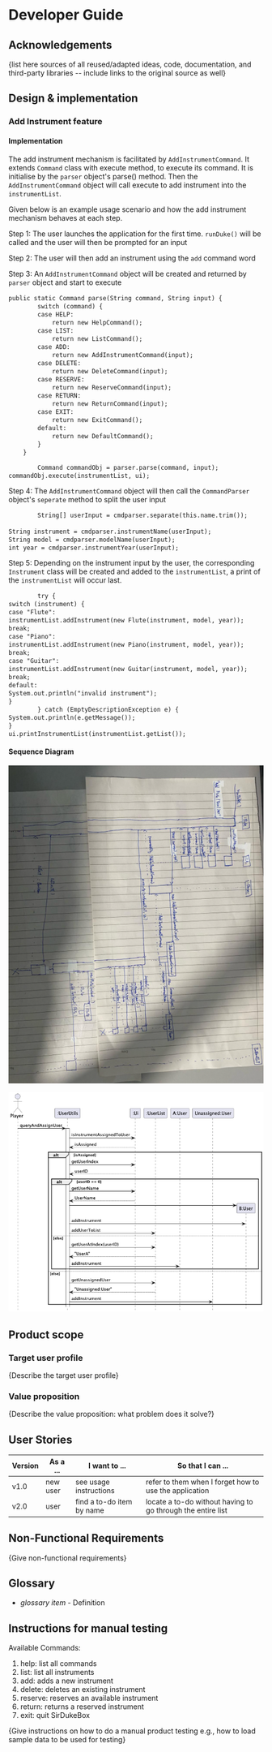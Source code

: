 # Developer Guide

## Acknowledgements

{list here sources of all reused/adapted ideas, code, documentation, and third-party libraries -- include links to the
original source as well}

## Design & implementation

### Add Instrument feature

#### Implementation

The add instrument mechanism is facilitated by `AddInstrumentCommand`. It extends
`Command` class with execute method, to execute its command. It is initialise by
the `parser` object's parse() method. Then the `AddInstrumentCommand` object will
call execute to add instrument into the `instrumentList`.

Given below is an example usage scenario and how the add instrument mechanism behaves at each step.

Step 1: The user launches the application for the first time. `runDuke()` will be called and the user will then be
prompted for an input

Step 2: The user will then add an instrument using the `add` command word

Step 3: An `AddInstrumentCommand` object will be created and returned by `parser` object and start to execute

```  
public static Command parse(String command, String input) {
        switch (command) {
        case HELP:
            return new HelpCommand();
        case LIST:
            return new ListCommand();
        case ADD:
            return new AddInstrumentCommand(input);
        case DELETE:
            return new DeleteCommand(input);
        case RESERVE:
            return new ReserveCommand(input);
        case RETURN:
            return new ReturnCommand(input);
        case EXIT:
            return new ExitCommand();
        default:
            return new DefaultCommand();
        }
    }
```

```angular2html
        Command commandObj = parser.parse(command, input);
commandObj.execute(instrumentList, ui);
```

Step 4: The `AddInstrumentCommand` object will then call the `CommandParser` object's `seperate` method to split the
user input

```angular2html
        String[] userInput = cmdparser.separate(this.name.trim());

String instrument = cmdparser.instrumentName(userInput);
String model = cmdparser.modelName(userInput);
int year = cmdparser.instrumentYear(userInput);
```

Step 5: Depending on the instrument input by the user, the corresponding `Instrument` class will be created and added to
the `instrumentList`,
a print of the `instrumentList` will occur last.

```angular2html
        try {
switch (instrument) {
case "Flute":
instrumentList.addInstrument(new Flute(instrument, model, year));
break;
case "Piano":
instrumentList.addInstrument(new Piano(instrument, model, year));
break;
case "Guitar":
instrumentList.addInstrument(new Guitar(instrument, model, year));
break;
default:
System.out.println("invalid instrument");
}
        } catch (EmptyDescriptionException e) {
System.out.println(e.getMessage());
}
ui.printInstrumentList(instrumentList.getList());
```

#### Sequence Diagram

![img.png](img.png)

![UserSequenceDiagram.png](UserSequenceDiagram.png)

## Product scope

### Target user profile

{Describe the target user profile}

### Value proposition

{Describe the value proposition: what problem does it solve?}

## User Stories

| Version | As a ... | I want to ...             | So that I can ...                                           |
|---------|----------|---------------------------|-------------------------------------------------------------|
| v1.0    | new user | see usage instructions    | refer to them when I forget how to use the application      |
| v2.0    | user     | find a to-do item by name | locate a to-do without having to go through the entire list |

## Non-Functional Requirements

{Give non-functional requirements}

## Glossary

* *glossary item* - Definition

## Instructions for manual testing

Available Commands:

1. help: list all commands
2. list: list all instruments
3. add: adds a new instrument
4. delete: deletes an existing instrument
5. reserve: reserves an available instrument
6. return: returns a reserved instrument
7. exit: quit SirDukeBox

{Give instructions on how to do a manual product testing e.g., how to load sample data to be used for testing}
